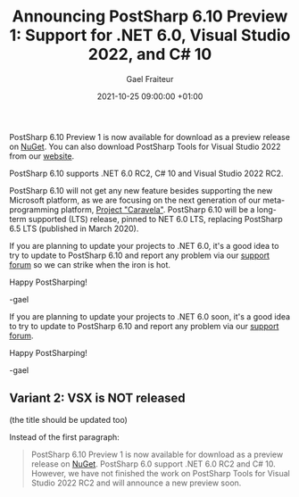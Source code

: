 ﻿---
layout: post 
comments: true
title: "Announcing PostSharp 6.10 Preview 1: Support for .NET 6.0, Visual Studio 2022, and C# 10"
date: 2021-10-25 09:00:00 +01:00
categories: [Announcement]
permalink: /post/postsharp-6-10-preview.html
author: "Gael Fraiteur"
image: /assets/images/blog/2021-03-17-6-9-RC-announcement/6-9-RC-square.png
---

PostSharp 6.10 Preview 1 is now available for download as a preview release on [NuGet](https://www.nuget.org/profiles/PostSharp). You can also download PostSharp Tools for Visual Studio 2022 from our [website](https://www.postsharp.net/downloads/postsharp-6.10/v6.10.1).

PostSharp 6.10 supports .NET 6.0 RC2, C# 10 and Visual Studio 2022 RC2.

PostSharp 6.10 will not get any new feature besides supporting the new Microsoft platform, as we are focusing on the next generation of our meta-programming platform, [Project "Caravela"](https://blog.postsharp.net/post/announcing-caravela-preview-2.html). PostSharp 6.10 will be a long-term supported (LTS) release, pinned to NET 6.0 LTS, replacing PostSharp 6.5 LTS (published in March 2020).

If you are planning to update your projects to .NET 6.0, it's a good idea to try to update to PostSharp 6.10 and report any problem via our [support forum](https://support.postsharp.net/) so we can strike when the iron is hot.

Happy PostSharping!

-gael

If you are planning to update your projects to .NET 6.0 soon, it's a good idea to try to update to PostSharp 6.10 and report any problem via our [support forum](https://support.postsharp.net/).  

Happy PostSharping!

-gael

## Variant 2: VSX is NOT released

(the title should be updated too)

Instead of the first paragraph:

> PostSharp 6.10 Preview 1 is now available for download as a preview release on [NuGet](https://www.nuget.org/profiles/PostSharp). PostSharp 6.0 support .NET 6.0 RC2 and C# 10. However, we have not finished the work on PostSharp Tools for Visual Studio 2022 RC2 and will announce a new preview soon.

<!-- Continuing -->
